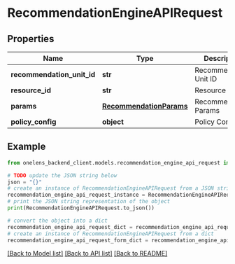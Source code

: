 # RecommendationEngineAPIRequest


## Properties

Name | Type | Description | Notes
------------ | ------------- | ------------- | -------------
**recommendation_unit_id** | **str** | Recommendation Unit ID | 
**resource_id** | **str** | Resource ID | 
**params** | [**RecommendationParams**](RecommendationParams.md) | Recommendation Params | 
**policy_config** | **object** | Policy Config | 

## Example

```python
from onelens_backend_client.models.recommendation_engine_api_request import RecommendationEngineAPIRequest

# TODO update the JSON string below
json = "{}"
# create an instance of RecommendationEngineAPIRequest from a JSON string
recommendation_engine_api_request_instance = RecommendationEngineAPIRequest.from_json(json)
# print the JSON string representation of the object
print(RecommendationEngineAPIRequest.to_json())

# convert the object into a dict
recommendation_engine_api_request_dict = recommendation_engine_api_request_instance.to_dict()
# create an instance of RecommendationEngineAPIRequest from a dict
recommendation_engine_api_request_form_dict = recommendation_engine_api_request.from_dict(recommendation_engine_api_request_dict)
```
[[Back to Model list]](../README.md#documentation-for-models) [[Back to API list]](../README.md#documentation-for-api-endpoints) [[Back to README]](../README.md)


